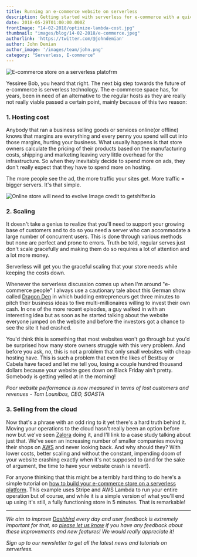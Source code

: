 ```yaml
---
title: Running an e-commerce website on serverless
description: Getting started with serverless for e-commerce with a quick tutorial!
date: 2018-05-29T01:00:00.000Z
frontImage: "14-02-2018/optimize-lambda-cost.jpg"
thumbnail: "images/blog/14-02-2018/e-commerce.jpeg"
authorlink: 'https://twitter.com/@johndemian'
author: John Demian
author_image: '/images/team/john.png'
category: "Serverless, E-commerce"
---
```


<!-- add this above the ---
# canonical: https://addcanonicalurlhere
-->

![E-commerce store on a serverless platofrm](/images/blog/14-02-2018/e-commerce.jpeg)

Yessiree Bob, you heard that right. The next big step towards the future of e-commerce is serverless technology. The e-commerce space has, for years, been in need of an alternative to the regular hosts as they are really not really viable passed a certain point, mainly because of this two reason:

### 1. Hosting cost ###
Anybody that ran a business selling goods or services online(or offline) knows that margins are everything and every penny you spend will cut into those margins, hurting your business. 
What usually happens is that store owners calculate the pricing of their products based on the manufacturing costs, shipping and marketing leaving very little overhead for the infrastructure. So when they inevitably decide to spend more on ads, they don't really expect that they have to spend more on hosting. 

The more people see the ad, the more traffic your sites get. More traffic = bigger servers. It's that simple.

![Online store will need to evolve](https://i.imgur.com/WopDvYB.png)
Image credit to getshifter.io


### 2. Scaling ###
It doesn't take a genius to realize that you'll need to support your growing base of customers and to do so you need a server who can accommodate a large number of concurrent users. This is done through various methods but none are perfect and prone to errors. Truth be told, regular serves just don't scale gracefully and making them do so requires a lot of attention and a lot more money.

Serverless will get you the graceful scaling that your store needs while keeping the costs down.

Whenever the serverless discussion comes up when I'm around "e-commerce people" I always use a cautionary tale about this German show called [Dragon Den](https://www.bbc.co.uk/programmes/p05yffn3) in which budding entrepreneurs get three minutes to pitch their business ideas to five multi-millionaires willing to invest their own cash. In one of the more recent episodes, a guy walked in with an interesting idea but as soon as he started talking about the website everyone jumped on the website and before the investors got a chance to see the site it had crashed.

You'd think this is something that most websites won't go through but you'd be surprised how many store owners struggle with this very problem. And before you ask, no, this is not a problem that only small websites with cheap hosting have. This is such a problem that even the likes of Bestbuy or Cabela have faced and let me tell you, losing a couple hundred thousand dollars because your website goes down on Black Friday ain't pretty. Somebody is getting yelled at in the morning!


*Poor website performance is now measured in terms of lost customers and revenues - Tom Lounibos, CEO, SOASTA*


### 3. Selling from the cloud ###
Now that's a phrase with an odd ring to it yet there's a hard truth behind it. Moving your operations to the cloud hasn't really been an option before now but we've seen [Zalora](http://zalora.com/) doing it, and I'll link to a case study talking about just that. We've seen an increasing number of smaller companies moving their shops on [AWS](https://dashbird.io/blog/serverless-aws-lambda-terms-meanings/) and never looking back. And why should they? With lower costs, better scaling and without the constant, impending doom of your website crashing exactly when it's not supposed to (and for the sake of argument, the time to have your website crash is never!).

For anyone thinking that this might be a terribly hard thing to do here's a simple tutorial on [how to build your e-commerce store on a serverless platform](https://yos.io/2017/06/22/serverless-stripe/). This example uses Stripe and AWS Lambda to run your entire operation but of course, and while it is a simple version of what you'll end up using it's still, a fully functioning store in 5 minutes. That is remarkable!

___

_We aim to improve [Dashbird](https://dashbird.io/) every day and user feedback is extremely important for that, so [please let us know](mailto:support@dashbird.io) if you have any feedback about these improvements and new features! We would really appreciate it!_

_Sign up to our newsletter to get all the latest news and tutorials on serverless._
